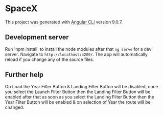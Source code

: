 # SpaceX

This project was generated with [Angular CLI](https://github.com/angular/angular-cli) version 9.0.7.

## Development server

Run 'npm install' to install the node modules after that `ng serve` for a dev server. Navigate to `http://localhost:4200/`. The app will automatically reload if you change any of the source files.

## Further help

On Load the Year Filter Button & Landing Filter Button will be disabled, once you select the Launch Filter Button then the Landing Filter Button will be enabled after that as soon as you select the Landing Filter Button then the Year Filter Button will be enabled & on selection of Year the route will be changed.

